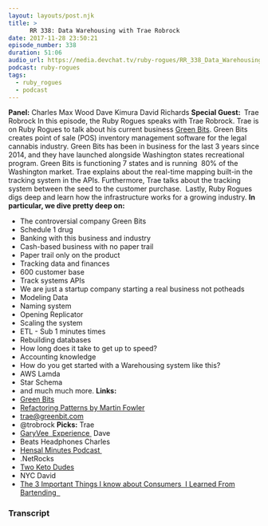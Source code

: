 ```yaml
---
layout: layouts/post.njk
title: >
      RR 338: Data Warehousing with Trae Robrock
date: 2017-11-28 23:50:21
episode_number: 338
duration: 51:06
audio_url: https://media.devchat.tv/ruby-rogues/RR_338_Data_Warehousing_with_Trae_Robrock.mp3
podcast: ruby-rogues
tags: 
  - ruby_rogues
  - podcast
---
```


 **Panel:** Charles Max Wood Dave Kimura David Richards **Special Guest:&nbsp;** Trae Robrock In this episode, the Ruby Rogues speaks with Trae Robrock. Trae is on Ruby Rogues to talk about his current business [Green Bits](https://www.greenbits.com). Green Bits creates point of sale (POS) inventory management software for the legal cannabis industry. Green Bits has been in business for the last 3 years since 2014, and they have launched alongside Washington states recreational program. Green Bits is functioning 7 states and is running&nbsp; 80% of the Washington market. Trae explains about the real-time mapping built-in the tracking system in the APIs. Furthermore, Trae talks about the tracking system between the seed to the customer purchase.&nbsp; Lastly, Ruby Rogues digs deep and learn how the infrastructure works for a growing industry. **In particular, we dive pretty deep on:&nbsp;** &nbsp;
- The controversial company Green Bits
- Schedule 1 drug
- Banking with this business and industry
- Cash-based business with no paper trail
- Paper trail only on the product
- Tracking data and finances
- 600 customer base
- Track systems APIs
- We are just a startup company starting a real business not potheads
- Modeling Data
- Naming system
- Opening Replicator
- Scaling the system
- ETL - Sub 1 minutes times
- Rebuilding databases
- How long does it take to get up to speed?
- Accounting knowledge
- How do you get started with a Warehousing system like this?
- AWS Lamda
- Star Schema
- and much much more.
**Links:&nbsp;**
- [Green Bits](https://www.greenbits.com)
- [Refactoring Patterns by Martin Fowler](https://www.amazon.com/Refactoring-Patterns-Joshua-Kerievsky/dp/0321213351)
- [trae@greenbit.com](mailto:trae@greenbit.com)
- @trobrock
**Picks:** Trae
- [GaryVee&nbsp; Experience&nbsp;](https://itunes.apple.com/us/podcast/the-garyvee-audio-experience/id928159684?mt=2)
Dave
- Beats Headphones
Charles
- [Hensal Minutes Podcast&nbsp;](https://www.hanselminutes.com)
- .NetRocks
- [Two Keto Dudes](http://2ketodudes.com)
- NYC
David
- [The 3 Important Things I know about Consumers&nbsp; I Learned From Bartending &nbsp;](https://medium.com/swlh/the-3-most-important-things-i-know-about-consumers-i-learned-from-bartending-6a5f36829b)



### Transcript

&nbsp;


